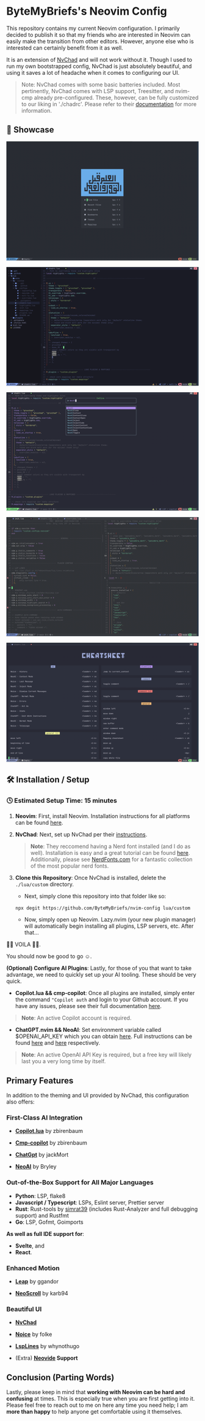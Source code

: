 # ByteMyBriefs's Neovim Config

This repository contains my current Neovim configuration. I primarily decided to
publish it so that my friends who are interested in Neovim can easily make the
transition from other editors. However, anyone else who is interested can
certainly benefit from it as well.

It is an extension of [NvChad](https://github.com/NvChad/NvChad) and will not
work without it. Though I used to run my own bootstrapped config, NvChad is just
absolutely beautiful, and using it saves a lot of headache when it comes to
configuring our UI.

> Note: NvChad comes with some basic batteries included. Most pertinently,
> NvChad comes with LSP support, Treesitter, and nvim-cmp already
> pre-configured. These, however, can be fully customized to our liking in
> './chadrc'. Please refer to their [documentation](https://nvchad.com/) for
> more information.

## 🎪 Showcase

![Splash Screen](https://github.com/ByteMyBriefs/nvim-config/blob/main/.github/demo/splash.png?raw=true)

![Default View of Editor](https://github.com/ByteMyBriefs/nvim-config/blob/main/.github/demo/buf.png?raw=true)

![Noice Cmdline - Dracula](https://github.com/ByteMyBriefs/nvim-config/blob/main/.github/demo/cmd_dracula.png?raw=true)

![Split Buffers](https://github.com/ByteMyBriefs/nvim-config/blob/main/.github/demo/splitbufs.png?raw=true)

![Keymap](https://github.com/ByteMyBriefs/nvim-config/blob/main/.github/demo/keymap.png?raw=true)

## 🛠️ Installation / Setup

### 🕓 Estimated Setup Time: 15 minutes

1. **Neovim**: First, install Neovim. Installation instructions for all
   platforms can be found
   [here](https://github.com/neovim/neovim/wiki/Installing-Neovim).

2. **NvChad**: Next, set up NvChad per their
   [instructions](https://nvchad.com/docs/quickstart/install).

   > **Note**: They reccomend having a Nerd font installed (and I do as well).
   > Installation is easy and a great tutorial can be found
   > [here](https://www.geekbits.io/how-to-install-nerd-fonts-on-mac/).
   > Additionally, please see [NerdFonts.com](https://www.nerdfonts.com/) for a
   > fantastic collection of the most popular nerd fonts.

3. **Clone this Repository**: Once NvChad is installed, delete the
   `./lua/custom` directory.
   - Next, simply clone this repository into that folder like so:
   ```
   npx degit https://github.com/ByteMyBriefs/nvim-config lua/custom
   ```
   - Now, simply open up Neovim. Lazy.nvim (your new plugin manager) will
     automatically begin installing all plugins, LSP servers, etc. After that...

🎊🎉 VOILA 🎉🎊.

You should now be good to go ☺️.

**(Optional) Configure AI Plugins**: Lastly, for those of you that want to take
advantage, we need to quickly set up your AI tooling. These should be very
quick.

- **Copilot.lua && cmp-copilot**: Once all plugins are installed, simply enter
  the command `"Copilot auth` and login to your Github account. If you have any
  issues, please see their full documentation
  [here](https://github.com/zbirenbaum/copilot.lua).

> **Note**: An active Copilot account is required.

- **ChatGPT.nvim && NeoAI**: Set environment variable called $OPENAI_API_KEY
  which you can obtain [here](https://platform.openai.com/account/api-keys).
  Full instructions can be found
  [here](https://github.com/jackMort/ChatGPT.nvim) and
  [here](https://github.com/Bryley/neoai.nvim) respectively.

> **Note**: An active OpenAI API Key is required, but a free key will likely
> last you a very long time by itself.

## Primary Features

In addition to the theming and UI provided by NvChad, this configuration also
offers:

### First-Class AI Integration

- **[Copilot.lua](https://github.com/zbirenbaum/copilot.lua)** by zbirenbaum

- **[Cmp-copilot](https://github.com/zbirenbaum/copilot-cmp)** by zbirenbaum

- **[ChatGpt](https://github.com/jackMort/ChatGPT.nvim)** by jackMort

- **[NeoAI](https://github.com/Bryley/neoai.nvim)** by Bryley

### Out-of-the-Box Support for All Major Languages

- **Python**: LSP, flake8
- **Javascript / Typescript**: LSPs, Eslint server, Prettier server
- **Rust**: Rust-tools by [simrat39](https://github.com/simrat39) (includes
  Rust-Analyzer and full debugging support) and Rustfmt
- **Go**: LSP, Gofmt, Goimports

**As well as full IDE support for**:

- **Svelte**, and
- **React**.

### Enhanced Motion

- **[Leap](https://github.com/ggandor/leap.nvim)** by ggandor

- **[NeoScroll](https://github.com/karb94/neoscroll.nvim)** by karb94

### Beautiful UI

- **[NvChad](https://github.com/NvChad/NvChad)**

- **[Noice](https://github.com/folke/noice.nvim)** by folke

- **[LspLines](https://git.sr.ht/~whynothugo/lsp_lines.nvim)** by whynothugo

- (Extra) **[Neovide](https://neovide.dev/) Support**

## Conclusion (Parting Words)

Lastly, please keep in mind that **working with Neovim can be hard and
confusing** at times. This is especially true when you are first getting into
it. Please feel free to reach out to me on here any time you need help; I am
**more than happy** to help anyone get comfortable using it themselves.
